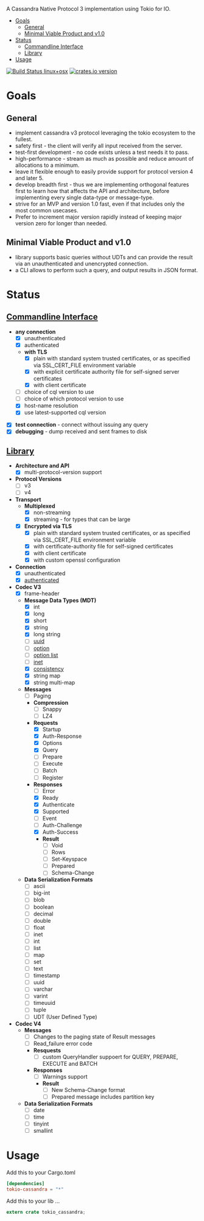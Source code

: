 <!-- START doctoc generated TOC please keep comment here to allow auto update -->
<!-- DON'T EDIT THIS SECTION, INSTEAD RE-RUN doctoc TO UPDATE -->
A Cassandra Native Protocol 3 implementation using Tokio for IO.

- [Goals](#goals)
  - [General](#general)
  - [Minimal Viable Product and v1.0](#minimal-viable-product-and-v10)
- [Status](#status)
  - [Commandline Interface](#commandline-interface)
  - [Library](#library)
- [Usage](#usage)

<!-- END doctoc generated TOC please keep comment here to allow auto update -->

[![Build Status linux+osx](https://travis-ci.org/nhellwig/tokio-cassandra.svg?branch=master)](https://travis-ci.org/nhellwig/tokio-cassandra)
[![crates.io version](https://img.shields.io/crates/v/tokio-cassandra.svg)](https://crates.io/crates/tokio-cassandra)

# Goals
## General
* implement cassandra v3 protocol leveraging the tokio ecosystem to the fullest.
* safety first - the client will verify all input received from the server.
* test-first development - no code exists unless a test needs it to pass.
* high-performance - stream as much as possible and reduce amount of allocations to a minimum.
* leave it flexible enough to easily provide support for protocol version 4 and later 5.
* develop breadth first - thus we are implementing orthogonal features first to learn how that affects the API and architecture, before implementing every single data-type or message-type.
* strive for an MVP and version 1.0 fast, even if that includes only the most common usecases.
* Prefer to increment major version rapidly instead of keeping major version zero for longer than needed.

## Minimal Viable Product and v1.0
* library supports basic queries without UDTs and can provide the result via an unauthenticated and unencrypted connection.
* a CLI allows to perform such a query, and output results in JSON format.

# Status
## [Commandline Interface](https://github.com/nhellwig/tokio-cassandra/projects/1)
* **any connection**
  * [x] unauthenticated
  * [x] authenticated
  * **with TLS**
    * [x] plain with standard system trusted certificates, or as specified via SSL_CERT_FILE environment variable
    * [x] with explicit certificate authority file for self-signed server certificates
    * [x] with client certificate
  * [ ] choice of cql version to use
  * [ ] choice of which protocol version to use
  * [x] host-name resolution
  * [x] use latest-supported cql version
* [x] **test connection** - connect without issuing any query
* [x] **debugging** - dump received and sent frames to disk

## [Library](https://github.com/nhellwig/tokio-cassandra/projects/2)
* **Architecture and API**
  * [x] multi-protocol-version support
* **Protocol Versions**
  * [ ] v3
  * [ ] v4
* **Transport**
  * **Multiplexed**
    * [x] non-streaming
    * [x] streaming - for types that can be large
  * [x] **Encrypted via TLS**
    * [x] plain with standard system trusted certificates, or as specified via SSL_CERT_FILE environment variable
    * [x] with certificate-authority file for self-signed certificates
    * [x] with client certificate
    * [x] with custom openssl configuration
* **Connection**
  * [x] unauthenticated
  * [x] [authenticated](https://github.com/nhellwig/tokio-cassandra/issues/7)
* **Codec V3**
  * [x] frame-header
  * **Message Data Types (MDT)**
    * [x] int
    * [x] long
    * [x] short
    * [x] string
    * [x] long string
    * [ ] [uuid](https://github.com/nhellwig/tokio-cassandra/projects/2#card-1774756)
    * [ ] [option](https://github.com/nhellwig/tokio-cassandra/projects/2#card-1774765)
    * [ ] [option list](https://github.com/nhellwig/tokio-cassandra/projects/2#card-1774766)
    * [ ] [inet](https://github.com/nhellwig/tokio-cassandra/projects/2#card-1774767)
    * [x] [consistency](https://github.com/nhellwig/tokio-cassandra/projects/2#card-1774768)
    * [x] string map
    * [x] string multi-map
  * **Messages**
    * [ ] Paging
    * **Compression**
      * [ ] Snappy
      * [ ] LZ4
    * **Requests**
      * [x] Startup
      * [x] Auth-Response
      * [x] Options
      * [x] Query
      * [ ] Prepare
      * [ ] Execute
      * [ ] Batch
      * [ ] Register
    * **Responses**
      * [ ] Error
      * [x] Ready
      * [x] Authenticate
      * [x] Supported
      * [ ] Event
      * [ ] Auth-Challenge
      * [x] Auth-Success
      * **Result**
        * [ ] Void
        * [ ] Rows
        * [ ] Set-Keyspace
        * [ ] Prepared
        * [ ] Schema-Change
  * **Data Serialization Formats**
    * [ ] ascii
    * [ ] big-int
    * [ ] blob
    * [ ] boolean
    * [ ] decimal
    * [ ] double
    * [ ] float
    * [ ] inet
    * [ ] int
    * [ ] list
    * [ ] map
    * [ ] set
    * [ ] text
    * [ ] timestamp
    * [ ] uuid
    * [ ] varchar
    * [ ] varint
    * [ ] timeuuid
    * [ ] tuple
    * [ ] UDT (User Defined Type)
* **Codec V4**
  * **Messages**
    * [ ] Changes to the paging state of Result messages
    * [ ] Read_failure error code
    * **Resquests**
      * [ ] custom QueryHandler suppoert for QUERY, PREPARE, EXECUTE and BATCH
    * **Responses**
      * [ ] Warnings support
      * **Result**
        * [ ] New Schema-Change format
        * [ ] Prepared message includes partition key
  * **Data Serialization Formats**
    * [ ] date
    * [ ] time
    * [ ] tinyint
    * [ ] smallint

# Usage

Add this to your Cargo.toml
```toml
[dependencies]
tokio-cassandra = "*"
```

Add this to your lib ...
```Rust
extern crate tokio_cassandra;
```


